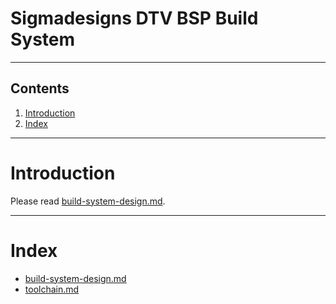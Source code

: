 # Sigmadesigns DTV BSP Build System

---
## Contents

1. [Introduction](#1-Introduction)
2. [Index](#2-Index)

---
# Introduction

Please read [build-system-design.md](docs/build-system-design.md).

---
# Index

*    [build-system-design.md](docs/build-system-design.md)
*    [toolchain.md](docs/toolchain.md)
